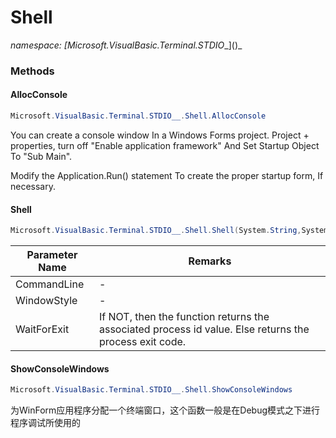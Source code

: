 ﻿# Shell
_namespace: [Microsoft.VisualBasic.Terminal.STDIO__](<a href="#" onClick="load('/docs/Microsoft.VisualBasic.Terminal.STDIO__/index.md')"></a>)_





### Methods

#### AllocConsole
```csharp
Microsoft.VisualBasic.Terminal.STDIO__.Shell.AllocConsole
```
You can create a console window In a Windows Forms project. Project + properties, turn off "Enable application framework" 
 And Set Startup Object To "Sub Main". 
 
 Modify the Application.Run() statement To create the proper startup form, If necessary.

#### Shell
```csharp
Microsoft.VisualBasic.Terminal.STDIO__.Shell.Shell(System.String,System.Diagnostics.ProcessWindowStyle,System.Boolean)
```


|Parameter Name|Remarks|
|--------------|-------|
|CommandLine|-|
|WindowStyle|-|
|WaitForExit|If NOT, then the function returns the associated process id value. Else returns the process exit code.|


#### ShowConsoleWindows
```csharp
Microsoft.VisualBasic.Terminal.STDIO__.Shell.ShowConsoleWindows
```
为WinForm应用程序分配一个终端窗口，这个函数一般是在Debug模式之下进行程序调试所使用的


